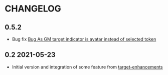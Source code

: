 # CHANGELOG

## 0.5.2

- Bug fix  [Bug As GM target indicator is avatar instead of selected token](https://github.com/theripper93/Smart-Target/issues/13)


## 0.2 2021-05-23

- Initial version and integration of some feature from [target-enhancements](https://github.com/eadorin/target-enhancements)
